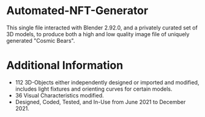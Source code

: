 # Automated-NFT-Generator
This single file interacted with Blender 2.92.0, and a privately curated set of 3D models, to produce both a high and low quality image file of uniquely generated "Cosmic Bears".

# Additional Information
- 112 3D-Objects either independently designed or imported and modified, includes light fixtures and orienting curves for certain models.
- 36 Visual Characteristics modified.
- Designed, Coded, Tested, and In-Use from June 2021 to December 2021.
